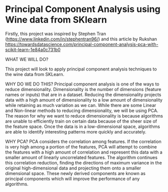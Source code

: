 # Principal Component Analysis using Wine data from SKlearn

Firstly, this project was inspired by Stephen Tran (https://www.linkedin.com/in/stephentran96/) and this article by Rukshan
https://towardsdatascience.com/principal-component-analysis-pca-with-scikit-learn-1e84a0c731b0

WHAT WE WILL DO?

This project will look to apply principal component analysis techniques to the wine data from SKLearn.

WHY DO WE DO THIS?
Principal component analysis is one of the ways to reduce dimensionality.
Dimensionality is the number of dimensions (feature names or inputs) that are in a dataset.
Reducing the dimensionality projects data with a high amount of dimensionality to a low amount of dimensionality while retaining as much variation as we can.
While there are some Linear and Non-linear methods to reducing dimensionality, we will be using PCA.
The reason for why we want to reduce dimensionality is because algorithms
are unable to efficiently train on certain data because of the sheer size of the feature space.
Once the data is in a low-dimensional space, algorithms are able to identify interesting patterns more quickly and accurately.

WHY PCA?
PCA considers the correlation among features. If the correlation is very high among a portion of the features, 
PCA will attempt to combine the features with a high amount of correlation and represent this data with a smaller amount of linearly uncorrelated features. 
The algorithm continues this correlation reduction, finding the directions of maximum variance in the 
original high-dimensional data and projecting them onto a smaller dimensional space. 
These newly derived components are known as principal components which will improve the performance of any algorithms.

